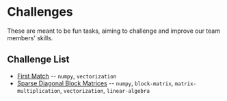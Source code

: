 # Challenges

These are meant to be fun tasks, aiming to challenge and improve our team members' skills.

## Challenge List

- [First Match](./challenge_docs/firstmatch.md) -- `numpy`, `vectorization`
- [Sparse Diagonal Block Matrices](./challenge_docs/sparsediag.md) -- `numpy`, `block-matrix`, `matrix-multiplication`, `vectorization`, `linear-algebra`